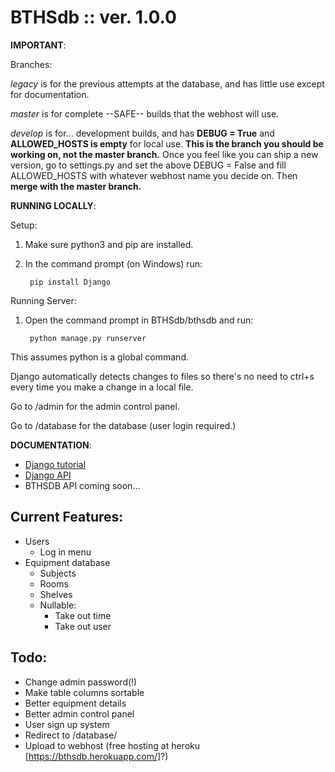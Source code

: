 # BTHSdb :: ver. 1.0.0

**IMPORTANT**: 

Branches:

*legacy* is for the previous attempts at the database, and has little use except for documentation.

*master* is for complete --SAFE-- builds that the webhost will use.

*develop* is for... development builds, and has **DEBUG = True** and 
**ALLOWED_HOSTS is empty** for local use. **This is the branch you should be working on, not the master branch.** 
Once you feel like you can ship a new version, go to settings.py and set the above DEBUG = False and fill ALLOWED_HOSTS with whatever webhost name you decide on. Then **merge with the master branch.**


**RUNNING LOCALLY**:

Setup:

1. Make sure python3 and pip are installed.
2. In the command prompt (on Windows) run: 

        pip install Django

Running Server:

1. Open the command prompt in BTHSdb/bthsdb and run:

        python manage.py runserver
  
  This assumes python is a global command.
  
  Django automatically detects changes to files so there's no need to ctrl+s every time you make a change in a local file.

  Go to /admin for the admin control panel.
  
  Go to /database for the database (user login required.)

**DOCUMENTATION**:

* [Django tutorial](https://docs.djangoproject.com/en/1.9/intro/tutorial01/)
* [Django API](https://docs.djangoproject.com/en/1.9/)
* BTHSDB API coming soon...


Current Features:
-----------------
* Users
  - Log in menu
* Equipment database
  - Subjects
  - Rooms
  - Shelves
  - Nullable: 
    - Take out time
    - Take out user


Todo:
-----------------
* Change admin password(!) 
* Make table columns sortable
* Better equipment details 
* Better admin control panel
* User sign up system
* Redirect to /database/
* Upload to webhost (free hosting at heroku [https://bthsdb.herokuapp.com/]?)
